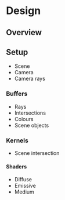 # Design

## Overview

## Setup
- Scene
- Camera
- Camera rays

### Buffers
- Rays
- Intersections
- Colours
- Scene objects

### Kernels
- Scene intersection

#### Shaders
- Diffuse
- Emissive
- Medium

